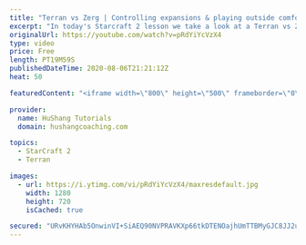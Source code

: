 ```yaml
---
title: "Terran vs Zerg | Controlling expansions & playing outside comfort zone"
excerpt: "In today's Starcraft 2 lesson we take a look at a Terran vs Zerg match where the focus is on controlling zergs expansions and limiting their map control. This type of play-style is a bit outside my comfort zone & I recommend taking some time to do this on occasion. Push your boundaries and play styles"
originalUrl: https://youtube.com/watch?v=pRdYiYcVzX4
type: video
price: Free
length: PT19M59S
publishedDateTime: 2020-08-06T21:21:12Z
heat: 50

featuredContent: "<iframe width=\"800\" height=\"500\" frameborder=\"0\" src=\"https://www.youtube.com/embed/pRdYiYcVzX4\" allow=\"accelerometer; autoplay; encrypted-media; gyroscope; picture-in-picture\" allowfullscreen></iframe>"

provider:
  name: HuShang Tutorials
  domain: hushangcoaching.com

topics:
  - StarCraft 2
  - Terran

images:
  - url: https://i.ytimg.com/vi/pRdYiYcVzX4/maxresdefault.jpg
    width: 1280
    height: 720
    isCached: true

secured: "URvKHYHAb5OnwinVI+SiAEQ90NVPRAVKXp66tkDTENOajhUmTTBMyGJC8JJ2uP/SMg1TWYU3biRZtXZHYdETZNZL/jECs5GWQ1j1dT5z7K77km1lNLbiFXVNdgpigLLeUfME97NrxCJ77ZpbEz8yopnEbQ/ZnnENo/6fIMfq68XBS8vnjQCbj9TUgCMIUbvpJjd3IvMrKSQWIJuwSSeG1S0+vfRzUHKoBi9UgTMKWNVotEyeSocxGs4jcAFRl21DUFJc4Qf3qTKAmp+SJgbGRLtWjJ60EuhXvUe97wOeBllUDYzpJThj/mwvjq8LCH/tBkrdEvFvC0UxfitzXHA9haFF+G1/KTHs2vvKpH+DxRbobF4BC7VNceZ+AXzo5ZNSwyxMFn7kDWpJDfv++KZsj91CT2tlSTsmwvU1Zz6jvcI=;JcUEagagFZczQBm1ScuQyA=="
---
```



